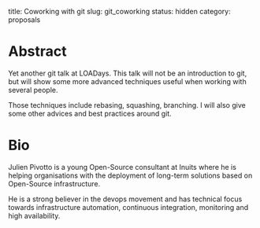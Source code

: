 title: Coworking with git
slug: git_coworking
status: hidden
category: proposals


# Abstract

Yet another git talk at LOADays. This talk will not be an introduction to git,
but will show some more advanced techniques useful when working with several
people.

Those techniques include rebasing, squashing, branching. I will also give some
other advices and best practices around git.

# Bio

Julien Pivotto is a young Open-Source consultant at Inuits where he is helping
organisations with the deployment of long-term solutions based on Open-Source
infrastructure.

He is a strong believer in the devops movement and has technical focus towards
infrastructure automation, continuous integration, monitoring and high
availability.
